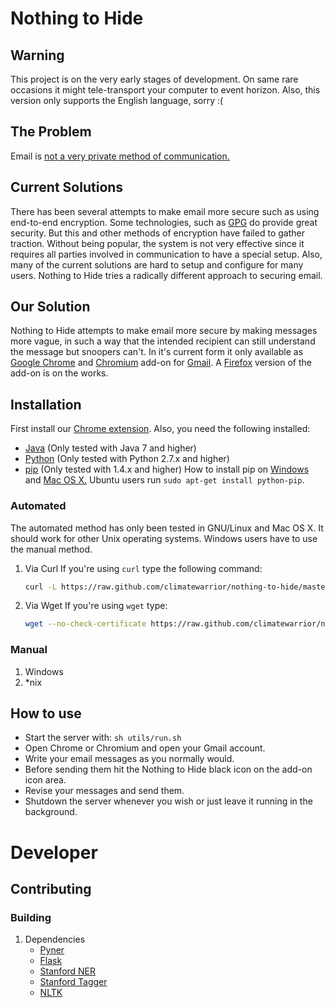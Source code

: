 # Nothing to Hide
## Warning
This project is on the very early stages of development. On same rare
occasions it might tele-transport your computer to event
horizon. Also, this version only supports the English language, sorry :(
## The Problem
Email is [not a very private method of communication.](https://en.wikipedia.org/wiki/Email_security#Privacy_concerns)
## Current Solutions
There has been several attempts to make email more secure such as using end-to-end
encryption. Some technologies, such as [GPG](https://en.wikipedia.org/wiki/GNU_Privacy_Guard) do provide great security.
But this and other methods of encryption have failed to gather
traction. Without being popular, the system is not very effective since
it requires all parties involved in communication to have a special
setup. Also, many of the current solutions are hard to setup and configure for many
users. Nothing to Hide tries a radically different approach to securing email.

## Our Solution
Nothing to Hide attempts to make email more secure by making messages
more vague, in such a way that the intended recipient can still
understand the message but snoopers can't. In it's current form it
only available as [Google Chrome](https://www.google.com/intl/en/chrome/browser/) and [Chromium](http://www.chromium.org/Home) add-on for [Gmail](https://mail.google.com). A
[Firefox](https://www.mozilla.org/en-US/firefox/new/) version of the add-on is on the works.

## Installation

First install our [Chrome extension](https://chrome.google.com/webstore/detail/keiegjchmoggjbpgfjdjghbiicpjneoe/publish-accepted). Also, you need the following installed:

-   [Java](http://openjdk.java.net/) (Only tested with Java 7 and higher)
-   [Python](http://python.org/) (Only tested with Python 2.7.x and higher)
-   [pip](https://pypi.python.org/pypi/pip/) (Only tested with 1.4.x and higher) How to install pip on
      [Windows](http://stackoverflow.com/questions/4750806/how-to-install-pip-on-windows) and [Mac OS X.](http://docs.python-guide.org/en/latest/starting/install/osx/) Ubuntu users run `sudo apt-get install python-pip`.

### Automated
The automated method has only been tested in GNU/Linux and Mac OS
X. It should work for other Unix operating systems. Windows users have
to use the manual method.

1.  Via Curl
    If you're using `curl` type the following command:
    ```bash
    curl -L https://raw.github.com/climatewarrior/nothing-to-hide/master/utils/installer.sh | sh
    ```
2.  Via Wget
    If you're using `wget` type:
    ```bash
    wget --no-check-certificate https://raw.github.com/climatewarrior/nothing-to-hide/master/utils/installer.sh -O - | sh
    ```

### Manual
1.  Windows
2.  \*nix

## How to use
-   Start the server with: `sh utils/run.sh`
-   Open Chrome or Chromium and open your Gmail account.
-   Write your email messages as you normally would.
-   Before sending them hit the Nothing to Hide black icon on the add-on
    icon area.
-   Revise your messages and send them.
-   Shutdown the server whenever you wish or just leave it running in
    the background.

# Developer
## Contributing
### Building
1.  Dependencies
    -   [Pyner](https://github.com/dat/pyner)
    -   [Flask](http://flask.pocoo.org/)
    -   [Stanford NER](https://github.com/dat/stanford-ner)
    -   [Stanford Tagger](http://nlp.stanford.edu/software/tagger.shtml)
    -   [NLTK](https://pypi.python.org/pypi/nltk/2.0.1)
